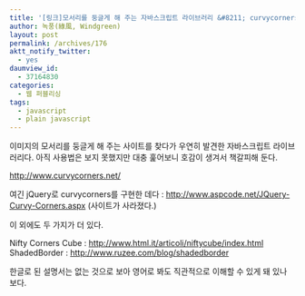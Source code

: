 ```yaml
---
title: '[링크]모서리를 둥글게 해 주는 자바스크립트 라이브러리 &#8211; curvycorners'
author: 녹풍(綠風, Windgreen)
layout: post
permalink: /archives/176
aktt_notify_twitter:
  - yes
daumview_id:
  - 37164830
categories:
  - 웹 퍼블리싱
tags:
  - javascript
  - plain javascript
---
```

이미지의 모서리를 둥글게 해 주는 사이트를 찾다가 우연히 발견한 자바스크립트 라이브러리다. 아직 사용법은 보지 못했지만 대충 훑어보니 호감이 생겨서 책갈피해 둔다.

<http://www.curvycorners.net/>

여긴 jQuery로 curvycorners를 구현한 데다 : http://www.aspcode.net/JQuery-Curvy-Corners.aspx (사이트가 사라졌다.)

이 외에도 두 가지가 더 있다.

Nifty Corners Cube : <a href="http://www.html.it/articoli/niftycube/index.html" target="_blank">http://www.html.it/articoli/niftycube/index.html</a>  
ShadedBorder : <a href="http://www.ruzee.com/blog/shadedborder" target="_blank">http://www.ruzee.com/blog/shadedborder</a>

한글로 된 설명서는 없는 것으로 보아 영어로 봐도 직관적으로 이해할 수 있게 돼 있나 보다.